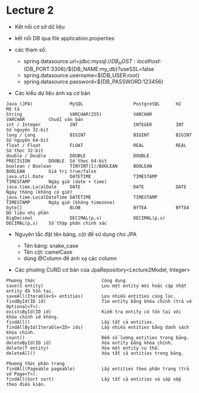 # Lecture 2
- Kết nối cơ sở dữ liệu
- kết nối DB qua file application.properties
- các tham số:
    + spring.datasource.url=jdbc:mysql://${DB_HOST:localhost}:${DB_PORT:3306}/${DB_NAME:my_db}?useSSL=false
    + spring.datasource.username=${DB_USER:root}
    + spring.datasource.password=${DB_PASSWORD:123456}

- Các kiểu dự liệu ánh xạ cơ bản
```
Java (JPA)	            MySQL	                PostgreSQL	    H2	            Mô tả
String	                VARCHAR(255)	        VARCHAR	        VARCHAR 	    Chuỗi văn bản
int / Integer	        INT	                    INTEGER	        INT	            Số nguyên 32-bit
long / Long	            BIGINT                  BIGINT          BIGINT          Số nguyên 64-bit
float / Float	        FLOAT                   REAL            REAL            Số thực 32-bit
double / Double	        DOUBLE                  DOUBLE          PRECISION	    DOUBLE	Số thực 64-bit
boolean / Boolean	    TINYINT(1)/BOOLEAN      BOOLEAN	        BOOLEAN	        Giá trị true/false
java.util.Date	        DATETIME	            TIMESTAMP	    TIMESTAMP	    Ngày giờ (date + time)
java.time.LocalDate	    DATE	                DATE	        DATE	        Ngày tháng (không có giờ)
java.time.LocalDateTime	DATETIME	            TIMESTAMP	    TIMESTAMP	    Ngày giờ (không timezone)
byte[]	                BLOB	                BYTEA	        BYTEA	        Dữ liệu nhị phân
BigDecimal	            DECIMAL(p,s)	        DECIMAL(p,s)	DECIMAL(p,s)	Số thập phân chính xác
```

- Nguyên tắc đặt tên bảng, cột để sử dụng cho JPA
    + Tên bảng: snake_case
    + Tên cột: camelCase
    + dùng @Column để ánh xạ các column

- Các phương CURD cơ bản của JpaRepository<Lecture2Model, Integer>
```
Phương thức	                        Công dụng
save(S entity)	                    Lưu một entity mới hoặc cập nhật entity đã tồn tại.
saveAll(Iterable<S> entities)	    Lưu nhiều entities cùng lúc.
findById(ID id)	                    Tìm entity bằng khóa chính (trả về Optional<T>).
existsById(ID id)	                Kiểm tra entity có tồn tại với khóa chính id không.
findAll()	                        Lấy tất cả entities.
findAllById(Iterable<ID> ids)	    Lấy nhiều entities bằng danh sách khóa chính.
count()	                            Đếm số lượng entities trong bảng.
deleteById(ID id)	                Xóa entity bằng khóa chính.
delete(T entity)	                Xóa một entity cụ thể.
deleteAll()	                        Xóa tất cả entities trong bảng.

Phương thức phân trang
findAll(Pageable pageable)	        Lấy entities theo phân trang (trả về Page<T>).
findAll(Sort sort)	                Lấy tất cả entities và sắp xếp theo điều kiện.
```